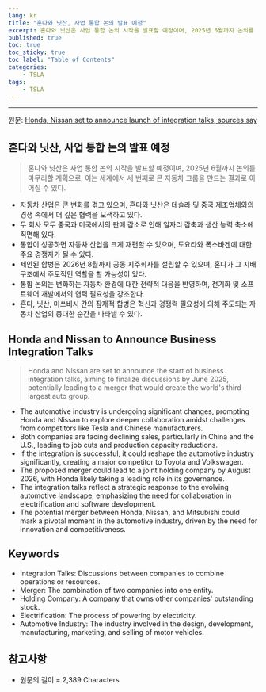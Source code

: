 ```yaml
---
lang: kr
title: "혼다와 닛산, 사업 통합 논의 발표 예정"
excerpt: 혼다와 닛산은 사업 통합 논의 시작을 발표할 예정이며, 2025년 6월까지 논의를 마무리할 계획으로, 이는 세계에서 세 번째로 큰 자동차 그룹을 만드는 결과로 이어질 수 있다.
published: true
toc: true
toc_sticky: true
toc_label: "Table of Contents"
categories:
    - TSLA
tags:
    - TSLA
---
```


---

  원문: [Honda, Nissan set to announce launch of integration talks, sources say](https://www.investing.com/news/stock-market-news/honda-nissan-set-to-announce-launch-of-integration-talks-media-reports-say-3786110)

## 혼다와 닛산, 사업 통합 논의 발표 예정

> 혼다와 닛산은 사업 통합 논의 시작을 발표할 예정이며, 2025년 6월까지 논의를 마무리할 계획으로, 이는 세계에서 세 번째로 큰 자동차 그룹을 만드는 결과로 이어질 수 있다.


- 자동차 산업은 큰 변화를 겪고 있으며, 혼다와 닛산은 테슬라 및 중국 제조업체와의 경쟁 속에서 더 깊은 협력을 모색하고 있다.
- 두 회사 모두 중국과 미국에서의 판매 감소로 인해 일자리 감축과 생산 능력 축소에 직면해 있다.
- 통합이 성공하면 자동차 산업을 크게 재편할 수 있으며, 도요타와 폭스바겐에 대한 주요 경쟁자가 될 수 있다.
- 제안된 합병은 2026년 8월까지 공동 지주회사를 설립할 수 있으며, 혼다가 그 지배 구조에서 주도적인 역할을 할 가능성이 있다.
- 통합 논의는 변화하는 자동차 환경에 대한 전략적 대응을 반영하며, 전기화 및 소프트웨어 개발에서의 협력 필요성을 강조한다.
- 혼다, 닛산, 미쓰비시 간의 잠재적 합병은 혁신과 경쟁력 필요성에 의해 주도되는 자동차 산업의 중대한 순간을 나타낼 수 있다.

## Honda and Nissan to Announce Business Integration Talks

> Honda and Nissan are set to announce the start of business integration talks, aiming to finalize discussions by June 2025, potentially leading to a merger that would create the world's third-largest auto group.


- The automotive industry is undergoing significant changes, prompting Honda and Nissan to explore deeper collaboration amidst challenges from competitors like Tesla and Chinese manufacturers.
- Both companies are facing declining sales, particularly in China and the U.S., leading to job cuts and production capacity reductions.
- If the integration is successful, it could reshape the automotive industry significantly, creating a major competitor to Toyota and Volkswagen.
- The proposed merger could lead to a joint holding company by August 2026, with Honda likely taking a leading role in its governance.
- The integration talks reflect a strategic response to the evolving automotive landscape, emphasizing the need for collaboration in electrification and software development.
- The potential merger between Honda, Nissan, and Mitsubishi could mark a pivotal moment in the automotive industry, driven by the need for innovation and competitiveness.

## Keywords

- Integration Talks: Discussions between companies to combine operations or resources.
- Merger: The combination of two companies into one entity.
- Holding Company: A company that owns other companies' outstanding stock.
- Electrification: The process of powering by electricity.
- Automotive Industry: The industry involved in the design, development, manufacturing, marketing, and selling of motor vehicles.

## 참고사항

- 원문의 길이 = 2,389 Characters

